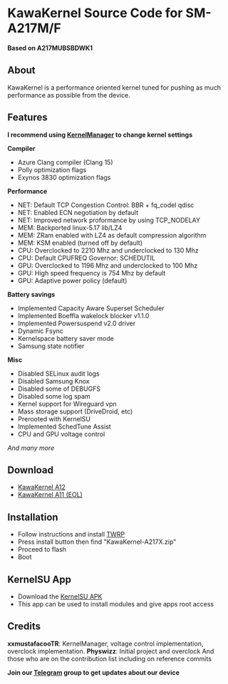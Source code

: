 # KawaKernel Source Code for SM-A217M/F
**Based on A217MUBSBDWK1**

## About
KawaKernel is a performance oriented kernel tuned for pushing as much performance as possible from the device.

## Features

**I recommend using [KernelManager](https://github.com/DozNaka/KawaKernel-A217X/releases/latest) to change kernel settings**

**Compiler**
* Azure Clang compiler (Clang 15)
* Polly optimization flags
* Exynos 3830 optimization flags

**Performance**
* NET: Default TCP Congestion Control: BBR + fq_codel qdisc
* NET: Enabled ECN negotiation by default
* NET: Improved network proformance by using TCP_NODELAY
* MEM: Backported linux-5.17 lib/LZ4
* MEM: ZRam enabled with LZ4 as default compression algorithm
* MEM: KSM enabled (turned off by default)
* CPU: Overclocked to 2210 Mhz and underclocked to 130 Mhz
* CPU: Default CPUFREQ Governor: SCHEDUTIL
* GPU: Overclocked to 1196 Mhz and underclocked to 100 Mhz
* GPU: High speed frequency is 754 Mhz by default
* GPU: Adaptive power policy (default)

**Battery savings**
* Implemented Capacity Aware Superset Scheduler
* Implemented Boeffla wakelock blocker v1.1.0
* Implemented Powersuspend v2.0 driver
* Dynamic Fsync
* Kernelspace battery saver mode
* Samsung state notifier

**Misc**
* Disabled SELinux audit logs
* Disabled Samsung Knox
* Disabled some of DEBUGFS
* Disabled some log spam
* Kernel support for Wireguard vpn
* Mass storage support (DriveDroid, etc)
* Prerooted with KernelSU
* Implemented SchedTune Assist
* CPU and GPU voltage control

*And many more*

## Download
* [KawaKernel A12](https://github.com/samsungexynos850/KawaKernel-A217X/releases/latest)
* [KawaKernel A11 (EOL)](https://github.com/DozNaka/KawaKernel-A217X/releases/tag/KawaKernel-v1.3.1)

## Installation
* Follow instructions and install [TWRP](https://github.com/DozNaka/android_device_samsung_a21s/releases)
* Press install button then find "KawaKernel-A217X.zip"
* Proceed to flash
* Boot

## KernelSU App
* Download the [KernelSU APK](https://github.com/tiann/KernelSU/releases/download/v0.9.2/KernelSU_v0.9.2_11682-release.apk)
* This app can be used to install modules and give apps root access

## Credits
**xxmustafacooTR**: KernelManager, voltage control implementation, overclock implementation.
**Physwizz**: Initial project and overclock
And those who are on the contribution list including on reference commits

**Join our [Telegram](https://t.me/+NkphbKPxiB8xZjY9) group to get updates about our device**
